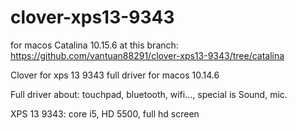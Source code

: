 # clover-xps13-9343
for macos Catalina 10.15.6 at this branch: https://github.com/vantuan88291/clover-xps13-9343/tree/catalina


Clover for xps 13 9343 full driver for macos 10.14.6

Full driver about: touchpad, bluetooth, wifi..., special is Sound, mic.

XPS 13 9343: core i5, HD 5500, full hd screen
